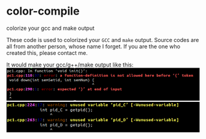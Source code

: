 # color-compile
colorize your gcc and make output

These code is used to colorized your `GCC` and `make` output. Source codes are all from another person, whose name I forget. If you are the one who created this, please contact me.

It would make your gcc/g++/make output like this:
![Screenshot1](https://github.com/walkerlala/color-compile/blob/master/Selection_043.png)
![screenshot2](https://github.com/walkerlala/color-compile/blob/master/Selection_044.png)

